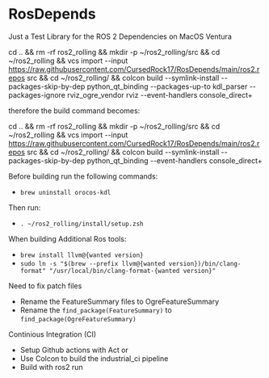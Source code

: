 # RosDepends
Just a Test Library for the ROS 2 Dependencies on MacOS Ventura

cd .. && rm -rf ros2_rolling && mkdir -p ~/ros2_rolling/src && cd ~/ros2_rolling && vcs import --input https://raw.githubusercontent.com/CursedRock17/RosDepends/main/ros2.repos src && cd ~/ros2_rolling/ && colcon build --symlink-install --packages-skip-by-dep python_qt_binding --packages-up-to kdl_parser --packages-ignore rviz_ogre_vendor rviz --event-handlers console_direct+

therefore the build command becomes:

cd .. && rm -rf ros2_rolling && mkdir -p ~/ros2_rolling/src && cd ~/ros2_rolling && vcs import --input https://raw.githubusercontent.com/CursedRock17/RosDepends/main/ros2.repos src && cd ~/ros2_rolling/ && colcon build --symlink-install --packages-skip-by-dep python_qt_binding --event-handlers console_direct+

Before building run the following commands:
  - `brew uninstall orocos-kdl`

Then run:
  - `. ~/ros2_rolling/install/setup.zsh`

When building Additional Ros tools:
 - `brew install llvm@{wanted version}`
 - `sudo ln -s "$(brew --prefix llvm@{wanted version})/bin/clang-format" "/usr/local/bin/clang-format-{wanted version}"`

Need to fix patch files
- Rename the FeatureSummary files to OgreFeatureSummary
- Rename the `find_package(FeatureSummary)` to `find_package(OgreFeatureSummary)`

Continious Integration (CI)
 - Setup Github actions with Act
 or
 - Use Colcon to build the industrial_ci pipeline
 - Build with ros2 run
